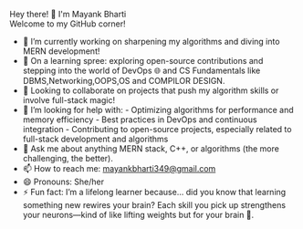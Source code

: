 
Hey there! 👋 I'm Mayank Bharti  
Welcome to my GitHub corner!

<!--
**Mayank-Bharti/Mayank-Bharti** is a ✨ _special_ ✨ repository because its `README.md` (this file) appears on your GitHub profile.-->


- 🔭  I’m currently working on sharpening my algorithms and diving into MERN development!
- 🌱 On a learning spree: exploring open-source contributions and stepping into the world of DevOps 🌐 and CS Fundamentals like DBMS,Networking,OOPS,OS and COMPILOR DESIGN. 
- 👯 Looking to collaborate on projects that push my algorithm skills or involve full-stack magic!
- 🤔 I’m looking for help with:
             - Optimizing algorithms for performance and memory efficiency
             - Best practices in DevOps and continuous integration
             - Contributing to open-source projects, especially related to full-stack development and algorithms
- 💬 Ask me about anything MERN stack, C++, or algorithms (the more challenging, the better).
- 📫 How to reach me: mayankbharti349@gmail.com
- 😄 Pronouns: She/her
- ⚡ Fun fact: I’m a lifelong learner because... did you know that learning something new rewires your brain? Each skill you pick up strengthens your neurons—kind of like lifting weights but for your brain 💪.

